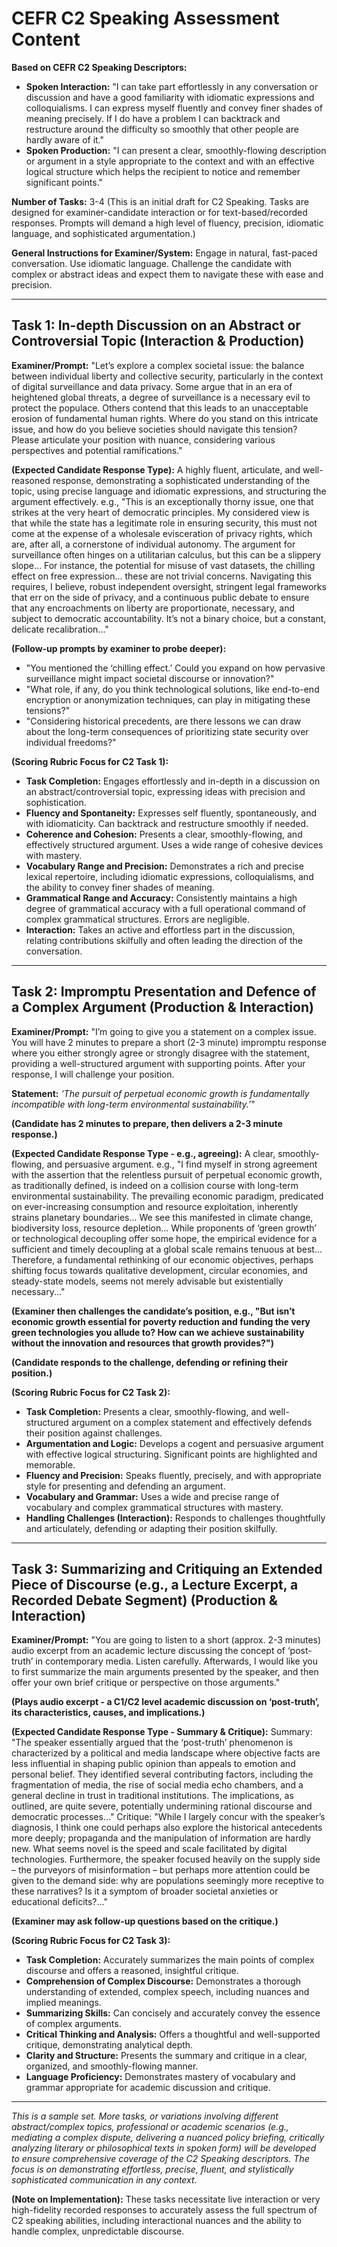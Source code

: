 # CEFR C2 Speaking Assessment Content

**Based on CEFR C2 Speaking Descriptors:**
*   **Spoken Interaction:** "I can take part effortlessly in any conversation or discussion and have a good familiarity with idiomatic expressions and colloquialisms. I can express myself fluently and convey finer shades of meaning precisely. If I do have a problem I can backtrack and restructure around the difficulty so smoothly that other people are hardly aware of it."
*   **Spoken Production:** "I can present a clear, smoothly-flowing description or argument in a style appropriate to the context and with an effective logical structure which helps the recipient to notice and remember significant points."

**Number of Tasks:** 3-4 (This is an initial draft for C2 Speaking. Tasks are designed for examiner-candidate interaction or for text-based/recorded responses. Prompts will demand a high level of fluency, precision, idiomatic language, and sophisticated argumentation.)

**General Instructions for Examiner/System:** Engage in natural, fast-paced conversation. Use idiomatic language. Challenge the candidate with complex or abstract ideas and expect them to navigate these with ease and precision.

---

## Task 1: In-depth Discussion on an Abstract or Controversial Topic (Interaction & Production)

**Examiner/Prompt:** "Let’s explore a complex societal issue: the balance between individual liberty and collective security, particularly in the context of digital surveillance and data privacy. Some argue that in an era of heightened global threats, a degree of surveillance is a necessary evil to protect the populace. Others contend that this leads to an unacceptable erosion of fundamental human rights. Where do you stand on this intricate issue, and how do you believe societies should navigate this tension? Please articulate your position with nuance, considering various perspectives and potential ramifications."

**(Expected Candidate Response Type):** A highly fluent, articulate, and well-reasoned response, demonstrating a sophisticated understanding of the topic, using precise language and idiomatic expressions, and structuring the argument effectively. e.g., "This is an exceptionally thorny issue, one that strikes at the very heart of democratic principles. My considered view is that while the state has a legitimate role in ensuring security, this must not come at the expense of a wholesale evisceration of privacy rights, which are, after all, a cornerstone of individual autonomy. The argument for surveillance often hinges on a utilitarian calculus, but this can be a slippery slope... For instance, the potential for misuse of vast datasets, the chilling effect on free expression... these are not trivial concerns. Navigating this requires, I believe, robust independent oversight, stringent legal frameworks that err on the side of privacy, and a continuous public debate to ensure that any encroachments on liberty are proportionate, necessary, and subject to democratic accountability. It’s not a binary choice, but a constant, delicate recalibration..."

**(Follow-up prompts by examiner to probe deeper):**
*   "You mentioned the ‘chilling effect.’ Could you expand on how pervasive surveillance might impact societal discourse or innovation?"
*   "What role, if any, do you think technological solutions, like end-to-end encryption or anonymization techniques, can play in mitigating these tensions?"
*   "Considering historical precedents, are there lessons we can draw about the long-term consequences of prioritizing state security over individual freedoms?"

**(Scoring Rubric Focus for C2 Task 1):**
*   **Task Completion:** Engages effortlessly and in-depth in a discussion on an abstract/controversial topic, expressing ideas with precision and sophistication.
*   **Fluency and Spontaneity:** Expresses self fluently, spontaneously, and with idiomaticity. Can backtrack and restructure smoothly if needed.
*   **Coherence and Cohesion:** Presents a clear, smoothly-flowing, and effectively structured argument. Uses a wide range of cohesive devices with mastery.
*   **Vocabulary Range and Precision:** Demonstrates a rich and precise lexical repertoire, including idiomatic expressions, colloquialisms, and the ability to convey finer shades of meaning.
*   **Grammatical Range and Accuracy:** Consistently maintains a high degree of grammatical accuracy with a full operational command of complex grammatical structures. Errors are negligible.
*   **Interaction:** Takes an active and effortless part in the discussion, relating contributions skilfully and often leading the direction of the conversation.

---

## Task 2: Impromptu Presentation and Defence of a Complex Argument (Production & Interaction)

**Examiner/Prompt:** "I’m going to give you a statement on a complex issue. You will have 2 minutes to prepare a short (2-3 minute) impromptu response where you either strongly agree or strongly disagree with the statement, providing a well-structured argument with supporting points. After your response, I will challenge your position.

**Statement:** *‘The pursuit of perpetual economic growth is fundamentally incompatible with long-term environmental sustainability.’*"

**(Candidate has 2 minutes to prepare, then delivers a 2-3 minute response.)**

**(Expected Candidate Response Type - e.g., agreeing):** A clear, smoothly-flowing, and persuasive argument. e.g., "I find myself in strong agreement with the assertion that the relentless pursuit of perpetual economic growth, as traditionally defined, is indeed on a collision course with long-term environmental sustainability. The prevailing economic paradigm, predicated on ever-increasing consumption and resource exploitation, inherently strains planetary boundaries... We see this manifested in climate change, biodiversity loss, resource depletion... While proponents of ‘green growth’ or technological decoupling offer some hope, the empirical evidence for a sufficient and timely decoupling at a global scale remains tenuous at best... Therefore, a fundamental rethinking of our economic objectives, perhaps shifting focus towards qualitative development, circular economies, and steady-state models, seems not merely advisable but existentially necessary..."

**(Examiner then challenges the candidate’s position, e.g., "But isn’t economic growth essential for poverty reduction and funding the very green technologies you allude to? How can we achieve sustainability without the innovation and resources that growth provides?")**

**(Candidate responds to the challenge, defending or refining their position.)**

**(Scoring Rubric Focus for C2 Task 2):**
*   **Task Completion:** Presents a clear, smoothly-flowing, and well-structured argument on a complex statement and effectively defends their position against challenges.
*   **Argumentation and Logic:** Develops a cogent and persuasive argument with effective logical structuring. Significant points are highlighted and memorable.
*   **Fluency and Precision:** Speaks fluently, precisely, and with appropriate style for presenting and defending an argument.
*   **Vocabulary and Grammar:** Uses a wide and precise range of vocabulary and complex grammatical structures with mastery.
*   **Handling Challenges (Interaction):** Responds to challenges thoughtfully and articulately, defending or adapting their position skilfully.

---

## Task 3: Summarizing and Critiquing an Extended Piece of Discourse (e.g., a Lecture Excerpt, a Recorded Debate Segment) (Production & Interaction)

**Examiner/Prompt:** "You are going to listen to a short (approx. 2-3 minutes) audio excerpt from an academic lecture discussing the concept of ‘post-truth’ in contemporary media. Listen carefully. Afterwards, I would like you to first summarize the main arguments presented by the speaker, and then offer your own brief critique or perspective on those arguments."

**(Plays audio excerpt - a C1/C2 level academic discussion on ‘post-truth’, its characteristics, causes, and implications.)**

**(Expected Candidate Response Type - Summary & Critique):**
Summary: "The speaker essentially argued that the ‘post-truth’ phenomenon is characterized by a political and media landscape where objective facts are less influential in shaping public opinion than appeals to emotion and personal belief. They identified several contributing factors, including the fragmentation of media, the rise of social media echo chambers, and a general decline in trust in traditional institutions. The implications, as outlined, are quite severe, potentially undermining rational discourse and democratic processes..."
Critique: "While I largely concur with the speaker’s diagnosis, I think one could perhaps also explore the historical antecedents more deeply; propaganda and the manipulation of information are hardly new. What seems novel is the speed and scale facilitated by digital technologies. Furthermore, the speaker focused heavily on the supply side – the purveyors of misinformation – but perhaps more attention could be given to the demand side: why are populations seemingly more receptive to these narratives? Is it a symptom of broader societal anxieties or educational deficits?..."

**(Examiner may ask follow-up questions based on the critique.)**

**(Scoring Rubric Focus for C2 Task 3):**
*   **Task Completion:** Accurately summarizes the main points of complex discourse and offers a reasoned, insightful critique.
*   **Comprehension of Complex Discourse:** Demonstrates a thorough understanding of extended, complex speech, including nuances and implied meanings.
*   **Summarizing Skills:** Can concisely and accurately convey the essence of complex arguments.
*   **Critical Thinking and Analysis:** Offers a thoughtful and well-supported critique, demonstrating analytical depth.
*   **Clarity and Structure:** Presents the summary and critique in a clear, organized, and smoothly-flowing manner.
*   **Language Proficiency:** Demonstrates mastery of vocabulary and grammar appropriate for academic discussion and critique.

---

*This is a sample set. More tasks, or variations involving different abstract/complex topics, professional or academic scenarios (e.g., mediating a complex dispute, delivering a nuanced policy briefing, critically analyzing literary or philosophical texts in spoken form) will be developed to ensure comprehensive coverage of the C2 Speaking descriptors. The focus is on demonstrating effortless, precise, fluent, and stylistically sophisticated communication in any context.* 

**(Note on Implementation):** These tasks necessitate live interaction or very high-fidelity recorded responses to accurately assess the full spectrum of C2 speaking abilities, including interactional nuances and the ability to handle complex, unpredictable discourse.

